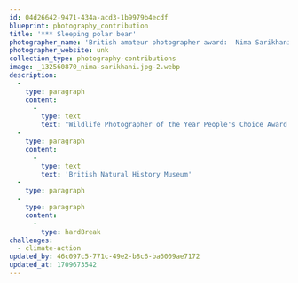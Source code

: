 ```yaml
---
id: 04d26642-9471-434a-acd3-1b9979b4ecdf
blueprint: photography_contribution
title: '*** Sleeping polar bear'
photographer_name: 'British amateur photographer award:  Nima Sarikhani'
photographer_website: unk
collection_type: photography-contributions
image: _132560870_nima-sarikhani.jpg-2.webp
description:
  -
    type: paragraph
    content:
      -
        type: text
        text: "Wildlife Photographer of the Year People's Choice Award winner."
  -
    type: paragraph
    content:
      -
        type: text
        text: 'British Natural History Museum'
  -
    type: paragraph
  -
    type: paragraph
    content:
      -
        type: hardBreak
challenges:
  - climate-action
updated_by: 46c097c5-771c-49e2-b8c6-ba6009ae7172
updated_at: 1709673542
---
```

